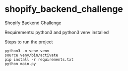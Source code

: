 # shopify_backend_challenge
Shopify Backend Challenge

Requirements: python3 and python3 venv installed

Steps to run the project
```
python3 -m venv venv
source venv/bin/activate
pip install -r requirements.txt
python main.py
```
